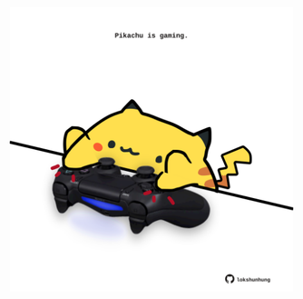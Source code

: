 <!-- built at 16/06/2024, 10:01:00 UTC -->
<p align="center">
  <img width="500" height="500" src="./ReadmeImage.svg">
</p>
